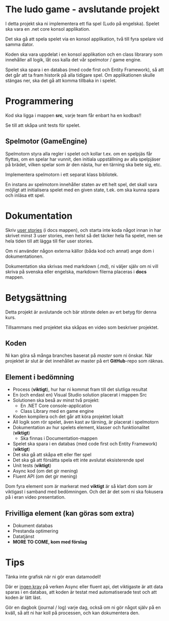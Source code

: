 # The ludo game - avslutande projekt

I detta projekt ska ni implementera ett fia spel (Ludo på engelska). Spelet ska vara en .net core konsol applikation.

Det ska gå att spela spelet via en konsol applikation, två till fyra spelare vid samma dator.

Koden ska vara uppdelat i en konsol applikation och en class librarary som innehåller all logik, låt oss kalla det vår spelmotor / game engine.

Spelet ska spara i en databas (med code first och Entity Framework), så att det går att ta fram historik på alla tidigare spel. Om applikationen skulle stängas ner, ska det gå att komma tillbaka in i spelet.

# Programmering

Kod ska ligga i mappen **src**, varje team får enbart ha en kodbas!!

Se till att skåpa unit tests för spelet.

## Spelmotor (GameEngine)

Spelmotorn styra alla regler i spelet och kollar t.ex. om en spelpjäs får flyttas, om en spelar har vunnit, den initiala uppställning av alla spelpjäser på brädet, vilken spelar som är den nästa, hur en tärning ska bete sig, etc.

Implementera spelmotorn i ett separat klass bibliotek.

En instans av spelmotorn innehåller staten av ett helt spel, det skall vara möjligt att initialisera spelet med en given state, t.ek. om ska kunna spara och inläsa ett spel.

# Dokumentation

Skriv [user stories](https://www.mountaingoatsoftware.com/agile/user-stories) (i docs mappen), och starta inte koda något innan in har skrivet minst 3 user stories, men helst så det täcker hela fia spelet, men se hela tiden till att lägga till fler user stories.

Om ni använder någon externa källor (båda kod och annat) ange dom i dokumentationen.

Dokumentation ska skrivas med markdown (.md), ni väljer själv om ni vill skriva på svenska eller engelska, markdown filerna placeras i **docs** mappen.

# Betygsättning
Detta projekt är avslutande och bär störste delen av ert betyg för denna kurs.

Tillsammans med projektet ska skåpas en video som beskriver projektet.

## Koden
Ni kan göra så många branches baserat på *master* som ni önskar. När projektet är slut är det innehållet av master på ert **GitHub**-repo som räknas.

## Element i bedömning

* Process (**viktigt**), hur har ni kommat fram till det slutliga resultat
* En (och endast en) Visual Studio solution placerat i mappen Src
* Solutionen ska beså av minst två projekt:
  * En .NET Core console-application
  * Class Library med en game engine
* Koden kompilera och det går att köra projektet lokalt
* All logik som rör spelet, även kast av tärning, är placerat i spelmotorn
* Dokumentation av hur spelets element, klasser och funktionalitet (**viktigt**)
  * Ska finnas i Documentation-mappen
* Spelet ska spara i en databas (med code first och Entity Framework) (**viktigt**)
* Det ska gå att skåpa ett eller fler spel
* Det ska gå att försätta spela ett inte avslutat eksisterende spel
* Unit tests (**viktigt**)
* Async kod (om det gir mening)
* Fluent API (om det gir mening)

Dom fyra element som är markerat med **viktigt** är så klart dom som är viktigast i samband med bedömningen. Och det är det som ni ska fokusera på i eran video presentation.

## Frivilliga element (kan göras som extra)

* Dokument databas
* Prestanda optimering
* Datatjänst
* **MORE TO COME, kom med förslag**

# Tips

Tänka inte grafisk när ni gör eran datamodell!

Där er <u>ingen krav</u> på verken Async eller fluent api, det viktigaste är att data sparas i en databas, att koden är testat med automatiserade test och att koden är lätt läst.

Gör en dagbok (journal / log) varje dag, också om ni gör något själv på en kväll, så att ni har koll på processen, och kan dokumentera den.